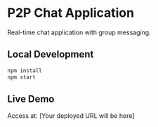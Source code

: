 # P2P Chat Application

Real-time chat application with group messaging.

## Local Development
```bash
npm install
npm start
```

## Live Demo
Access at: [Your deployed URL will be here]